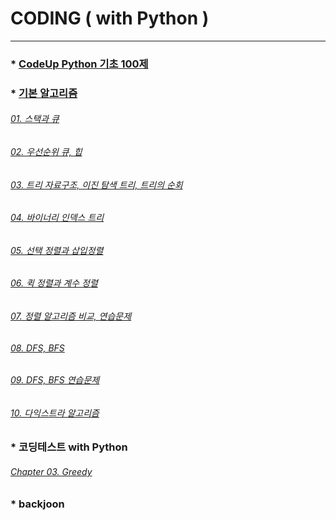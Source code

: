 # CODING ( with Python )
---
### * [CodeUp Python 기초 100제](https://github.com/ejcho3792/Algorithm/tree/master/CodeUp)   

### * [기본 알고리즘](https://github.com/ejcho3792/Algorithm/tree/master/algorithm_basic)
###### [01. 스택과 큐](https://github.com/ejcho3792/Algorithm/blob/master/algorithm_basic/AB01_stack_queue.ipynb)   
###### [02. 우선순위 큐, 힙](https://github.com/ejcho3792/Algorithm/blob/master/algorithm_basic/AB02_stack_que.ipynb)   
###### [03. 트리 자료구조, 이진 탐색 트리, 트리의 순회](https://github.com/ejcho3792/Algorithm/blob/master/algorithm_basic/AB03_tree.ipynb)   
###### [04. 바이너리 인덱스 트리](https://github.com/ejcho3792/Algorithm/blob/master/algorithm_basic/AB04_binary_indexed_tree.ipynb)   
###### [05. 선택 정렬과 삽입정렬](https://github.com/ejcho3792/Algorithm/blob/master/algorithm_basic/AB02_stack_que.ipynb)   
###### [06. 퀵 정렬과 계수 정렬](https://github.com/ejcho3792/Algorithm/blob/master/algorithm_basic/AB02_stack_que.ipynb)   
###### [07. 정렬 알고리즘 비교, 연습문제](https://github.com/ejcho3792/Algorithm/blob/master/algorithm_basic/AB02_stack_que.ipynb)   
###### [08. DFS, BFS](https://github.com/ejcho3792/Algorithm/blob/master/algorithm_basic/AB02_stack_que.ipynb)   
###### [09. DFS, BFS 연습문제](https://github.com/ejcho3792/Algorithm/blob/master/algorithm_basic/AB02_stack_que.ipynb)   
###### [10. 다익스트라 알고리즘](https://github.com/ejcho3792/Algorithm/blob/master/algorithm_basic/AB02_stack_que.ipynb)   




### * 코딩테스트 with Python   
###### [Chapter 03. Greedy](https://github.com/ejcho3792/Algorithm/tree/master/coding_test_with_python#chapter-03-greedy)



### * backjoon   



